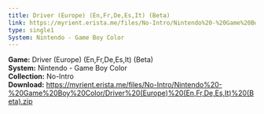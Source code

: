 ```yaml
---
title: Driver (Europe) (En,Fr,De,Es,It) (Beta)
link: https://myrient.erista.me/files/No-Intro/Nintendo%20-%20Game%20Boy%20Color/Driver%20(Europe)%20(En,Fr,De,Es,It)%20(Beta).zip
type: single1
System: Nintendo - Game Boy Color
---
```

<b>Game:</b> Driver (Europe) (En,Fr,De,Es,It) (Beta)<br>
<b>System:</b> Nintendo - Game Boy Color<br>
<b>Collection:</b> No-Intro<br>
<b>Download:</b> https://myrient.erista.me/files/No-Intro/Nintendo%20-%20Game%20Boy%20Color/Driver%20(Europe)%20(En,Fr,De,Es,It)%20(Beta).zip